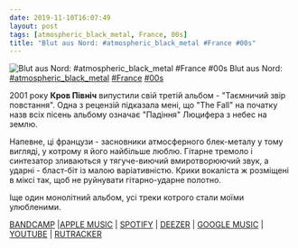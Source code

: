 ```yaml
---
date: 2019-11-10T16:07:49
layout: post
tags: [atmospheric_black_metal, France, 00s]
title: "Blut aus Nord: #atmospheric_black_metal #France #00s"
---
```

![Blut aus Nord: #atmospheric_black_metal #France #00s](https://f4.bcbits.com/img/a0737541200_5.jpg)
Blut aus Nord: [#atmospheric_black_metal](/tags/#atmospheric_black_metal) [#France](/tags/#France) [#00s](/tags/#00s)

2001 року **Кров Північ** випустили свій третій альбом - &quot;Таємничий звір повстання&quot;. Одна з рецензій підказала мені, що &quot;The Fall&quot; на початку назв всіх пісень альбому означає &quot;Падіння&quot; Люцифера з небес на землю.

Напевне, ці французи - засновники атмосферного блек-металу у тому вигляді, у котрому я його найбільше люблю. Гітарне тремоло і синтезатор зливаються у тягуче-виючий вмиротворюючий звук, а ударні - бласт-біт із малою варіативністю. Крики вокаліста ж розміщені в міксі так, щоб не руйнувати гітарно-ударне полотно.

Іще один монолітний альбом, усі треки котрого стали моїми улюбленими.

[BANDCAMP](https://blutausnord.bandcamp.com/album/the-mystical-beast-of-rebellion) |[APPLE MUSIC](https://music.apple.com/ua/album/the-mystical-beast-of-rebellion/582743207) | [SPOTIFY](https://open.spotify.com/album/2Z6e0gANXKzbMU5L6yUgJx) | [DEEZER](https://www.deezer.com/album/6147142?utm_source=deezer&amp;utm_content=album-6147142&amp;utm_term=1601611822_1573394778&amp;utm_medium=web) | [GOOGLE MUSIC](https://play.google.com/music/m/B5xkjgrondhycgosjons7qt4pga?t=The_Mystical_Beast_of_Rebellion_-_Blut_aus_Nord) | [YOUTUBE](https://www.youtube.com/playlist?list=OLAK5uy_nt2ult4e2Up8zFJnoV04okLiB2HKcsiFw) | [RUTRACKER](https://rutracker.org/forum/viewtopic.php?t=5162050)